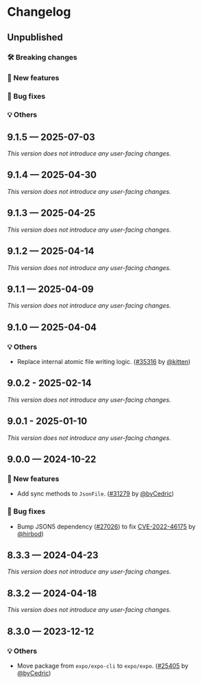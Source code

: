 # Changelog

## Unpublished

### 🛠 Breaking changes

### 🎉 New features

### 🐛 Bug fixes

### 💡 Others

## 9.1.5 — 2025-07-03

_This version does not introduce any user-facing changes._

## 9.1.4 — 2025-04-30

_This version does not introduce any user-facing changes._

## 9.1.3 — 2025-04-25

_This version does not introduce any user-facing changes._

## 9.1.2 — 2025-04-14

_This version does not introduce any user-facing changes._

## 9.1.1 — 2025-04-09

_This version does not introduce any user-facing changes._

## 9.1.0 — 2025-04-04

### 💡 Others

- Replace internal atomic file writing logic. ([#35316](https://github.com/expo/expo/pull/35316) by [@kitten](https://github.com/kitten))

## 9.0.2 - 2025-02-14

_This version does not introduce any user-facing changes._

## 9.0.1 - 2025-01-10

_This version does not introduce any user-facing changes._

## 9.0.0 — 2024-10-22

### 🎉 New features

- Add sync methods to `JsonFile`. ([#31279](https://github.com/expo/expo/pull/31279) by [@byCedric](https://github.com/byCedric))

### 🐛 Bug fixes

- Bump JSON5 dependency ([#27026](https://github.com/expo/expo/pull/27026)) to fix [CVE-2022-46175](https://github.com/advisories/GHSA-9c47-m6qq-7p4h) by [@hirbod](https://github.com/hirbod))

## 8.3.3 — 2024-04-23

_This version does not introduce any user-facing changes._

## 8.3.2 — 2024-04-18

_This version does not introduce any user-facing changes._

## 8.3.0 — 2023-12-12

### 💡 Others

- Move package from `expo/expo-cli` to `expo/expo`. ([#25405](https://github.com/expo/expo/pull/25405) by [@byCedric](https://github.com/byCedric))
